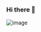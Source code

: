 ### Hi there 👋

![image](https://user-images.githubusercontent.com/34086399/154190971-3f723f9a-7b9b-4a98-a297-3e8576271f3a.png)


<!--
**hytStart/hytStart** is a ✨ _special_ ✨ repository because its `README.md` (this file) appears on your GitHub profile.

Here are some ideas to get you started:

- 🔭 I’m currently working on ...
- 🌱 I’m currently learning ...
- 👯 I’m looking to collaborate on ...
- 🤔 I’m looking for help with ...
- 💬 Ask me about ...
- 📫 How to reach me: ...
- 😄 Pronouns: ...
- ⚡ Fun fact: ...
-->
